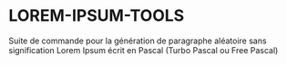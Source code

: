 # LOREM-IPSUM-TOOLS
Suite de commande pour la génération de paragraphe aléatoire sans signification Lorem Ipsum écrit en Pascal (Turbo Pascal ou Free Pascal)
